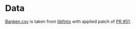 # Data

[Banken.csv](./data/Banken.csv) is taken from [libfintx](https://github.com/libfintx/libfintx/blob/main/docs/Banken.csv) with applied patch of [PR #51](https://github.com/libfintx/libfintx/pull/51).